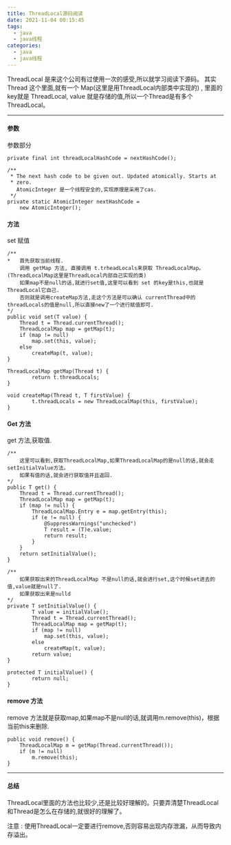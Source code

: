 ```yaml
---
title: ThreadLocal源码阅读
date: 2021-11-04 00:15:45
tags: 
  - java
  - java线程
categories:
  - java
  - java线程
---
```




ThreadLocal 是来这个公司有过使用一次的感受,所以就学习阅读下源码。 其实Thread 这个里面,就有一个 Map(这里是用ThreadLocal内部类中实现的) , 里面的key就是 ThreadLocal, value 就是存储的值,所以一个Thread是有多个 ThreadLocal。

------

#### 参数

参数部分

```
private final int threadLocalHashCode = nextHashCode();

/**
 * The next hash code to be given out. Updated atomically. Starts at
 * zero.
   AtomicInteger 是一个线程安全的,实现原理是采用了cas.	
 */
private static AtomicInteger nextHashCode =
    new AtomicInteger();
```

#### 方法

set 赋值

```
/**
*	首先获取当前线程.
	调用 getMap 方法, 直接调用 t.trheadLocals来获取 ThreadLocalMap。(ThreadLocalMap这里是ThreadLocal内部自己实现的类)
	如果map不是null的话,就进行set值,这里可以看到 set 的key是this,也就是ThreadLocal它自己.
	否则就是调用createMap方法,走这个方法是可以确认 currentThread中的threadLocals的值是null,所以直接new了一个进行赋值即可.
*/
public void set(T value) {
    Thread t = Thread.currentThread();
    ThreadLocalMap map = getMap(t);
    if (map != null)
        map.set(this, value);
    else
        createMap(t, value);
}

ThreadLocalMap getMap(Thread t) {
        return t.threadLocals;
}

void createMap(Thread t, T firstValue) {
        t.threadLocals = new ThreadLocalMap(this, firstValue);
}
```

#### Get 方法

get 方法,获取值.

```
/**
	这里可以看到,获取ThreadLocalMap,如果ThreadLocalMap的是null的话,就会走setInitialValue方法。
	如果有值的话,就会进行获取值并且返回.
*/
public T get() {
    Thread t = Thread.currentThread();
    ThreadLocalMap map = getMap(t);
    if (map != null) {
        ThreadLocalMap.Entry e = map.getEntry(this);
        if (e != null) {
            @SuppressWarnings("unchecked")
            T result = (T)e.value;
            return result;
        }
    }
    return setInitialValue();
}

/**
	如果获取出来的ThreadLocalMap 不是null的话,就会进行set,这个时候set进去的值,value就是null了.
	如果获取出来是nulld
*/
private T setInitialValue() {
        T value = initialValue();
        Thread t = Thread.currentThread();
        ThreadLocalMap map = getMap(t);
        if (map != null)
            map.set(this, value);
        else
            createMap(t, value);
        return value;
}

protected T initialValue() {
        return null;
}
```

#### remove 方法

remove 方法就是获取map,如果map不是null的话,就调用m.remove(this)，根据当前this来删除.

```
public void remove() {
    ThreadLocalMap m = getMap(Thread.currentThread());
    if (m != null)
        m.remove(this);
}
```

------

#### 总结

ThreadLocal里面的方法也比较少,还是比较好理解的。只要弄清楚ThreadLocal和Thread是怎么在存储的,就很好的理解了。

注意 : 使用ThreadLocal一定要进行remove,否则容易出现内存泄漏，从而导致内存溢出。
